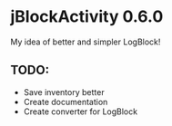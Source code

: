 jBlockActivity 0.6.0
==============

My idea of better and simpler LogBlock!

## TODO: 
* Save inventory better
* Create documentation
* Create converter for LogBlock